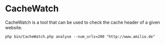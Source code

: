 # CacheWatch

CacheWatch is a tool that can be used to check the cache header of a given website.

```
php bin/CacheWatch.php analyse --num_urls=200 "http://www.amilio.de"
```
